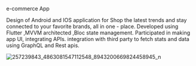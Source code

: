 e-commerce App

Design of Android and IOS application for Shop the latest trends and stay connected to your favorite brands, all
in one - place.
Developed using Flutter ,MVVM architected ,Bloc state management.
Participated in making app UI, integrating APIs.
integration with third party to fetch stats and data using GraphQL and Rest apis.

![257239843_4863081547112548_8943200669824458945_n](https://user-images.githubusercontent.com/82876394/201368541-463069c4-4018-433d-a146-d792782230e6.jpg)
